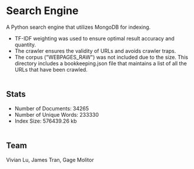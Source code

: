 # Search Engine

A Python search engine that utilizes MongoDB for indexing. 
* TF-IDF weighting was used to ensure optimal result accuracy and quantity. 
* The crawler ensures the validity of URLs and avoids crawler traps. 
* The corpus ("WEBPAGES_RAW") was not included due to the size. This directory includes a bookkeeping.json file that maintains a list of all the URLs that have been crawled.<br/><br/>

## Stats

* Number of Documents: 34265<br/>
* Number of Unique Words: 233330<br/>
* Index Size: 576439.26 kb<br/><br/>

## Team

Vivian Lu, James Tran, Gage Molitor
